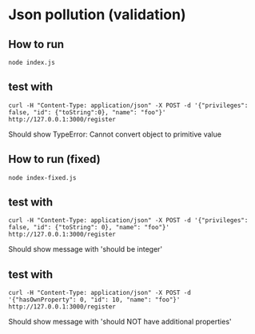# Json pollution (validation)

## How to run
`node index.js`

## test with
`curl -H "Content-Type: application/json" -X POST -d '{"privileges": false, "id": {"toString":0}, "name": "foo"}' http://127.0.0.1:3000/register`

Should show TypeError: Cannot convert object to primitive value


## How to run (fixed)
`node index-fixed.js`

## test with
`curl -H "Content-Type: application/json" -X POST -d '{"privileges": false, "id": {"toString": 0}, "name": "foo"}' http://127.0.0.1:3000/register`

Should show message with 'should be integer'

## test with
`curl -H "Content-Type: application/json" -X POST -d '{"hasOwnProperty": 0, "id": 10, "name": "foo"}' http://127.0.0.1:3000/register`

Should show message with 'should NOT have additional properties'
